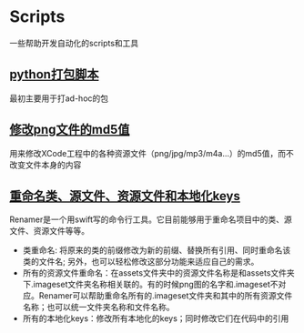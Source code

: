 # Scripts

一些帮助开发自动化的scripts和工具

## [python打包脚本](./ios-pakging/)

最初主要用于打ad-hoc的包

## [修改png文件的md5值](./png-md5-change/)

用来修改XCode工程中的各种资源文件（png/jpg/mp3/m4a...）的md5值，而不改变文件本身的内容

## [重命名类、源文件、资源文件和本地化keys](./Renamer)

Renamer是一个用swift写的命令行工具。它目前能够用于重命名项目中的类、源文件、资源文件等等。

- 类重命名: 将原来的类的前缀修改为新的前缀、替换所有引用、同时重命名该类的文件名; 另外，也可以轻松修改这部分功能来适应自己的需求。
- 所有的资源文件重命名：在assets文件夹中的资源文件名称是和assets文件夹下.imageset文件夹名称相关联的。有的时候png图的名字和.imageset不对应。Renamer可以帮助重命名所有的.imageset文件夹和其中的所有资源文件名称；也可以统一文件夹名称和文件名称。
- 所有的本地化keys：修改所有本地化的keys；同时修改它们在代码中的引用
